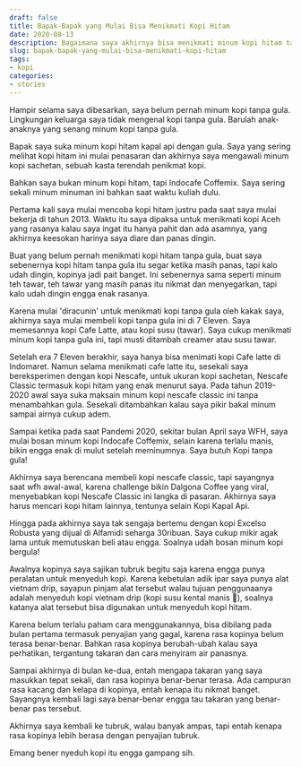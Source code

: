 ```yaml
---
draft: false
title: Bapak-Bapak yang Mulai Bisa Menikmati Kopi Hitam
date: 2020-08-13
description: Bagaimana saya akhirnya bisa menikmati minum kopi hitam tanpa gula akhir-akhir ini
slug: bapak-bapak-yang-mulai-bisa-menikmati-kopi-hitam
tags:
- kopi
categories: 
- stories
---
```


Hampir selama saya dibesarkan, saya belum pernah minum kopi tanpa gula. Lingkungan keluarga saya tidak mengenal kopi tanpa gula. Barulah anak-anaknya yang senang minum kopi tanpa gula. 

Bapak saya suka minum kopi hitam kapal api dengan gula. Saya yang sering melihat kopi hitam ini mulai penasaran dan akhirnya saya mengawali minum kopi sachetan, sebuah kasta terendah penikmat kopi. 

Bahkan saya bukan minum kopi hitam, tapi Indocafe Coffemix. Saya sering sekali minum minuman ini bahkan saat waktu kuliah dulu.

Pertama kali saya mulai mencoba kopi hitam justru pada saat saya mulai bekerja di tahun 2013. Waktu itu saya dipaksa untuk menikmati kopi Aceh yang rasanya kalau saya ingat itu hanya pahit dan ada asamnya, yang akhirnya keesokan harinya saya diare dan panas dingin.   

<!--more-->

Buat yang belum pernah menikmati kopi hitam tanpa gula, buat saya sebenernya kopi hitam tanpa gula itu segar ketika masih panas, tapi kalo udah dingin, kopinya jadi pait banget. Ini sebenernya sama seperti minum teh tawar, teh tawar yang masih panas itu nikmat dan menyegarkan, tapi kalo udah dingin engga enak rasanya.

Karena mulai 'diracunin' untuk menikmati kopi tanpa gula oleh kakak saya, akhirnya saya mulai membeli kopi tanpa gula ini di 7 Eleven. Saya memesannya kopi Cafe Latte, atau kopi susu (tawar). Saya cukup menikmati minum kopi tanpa gula ini, tapi musti ditambah creamer atau susu tawar. 

Setelah era 7 Eleven berakhir, saya hanya bisa menimati kopi Cafe latte di Indomaret. Namun selama menikmati cafe latte itu, sesekali saya bereksperimen dengan kopi Nescafe, untuk ukuran kopi sachetan, Nescafe Classic termasuk kopi hitam yang enak menurut saya. Pada tahun 2019-2020 awal saya suka maksain minum kopi nescafe classic ini tanpa menambahkan gula. Sesekali ditambahkan kalau saya pikir bakal minum sampai airnya cukup adem. 

Sampai ketika pada saat Pandemi 2020, sekitar bulan April saya WFH, saya mulai bosan minum kopi Indocafe Coffemix, selain karena terlalu manis, bikin engga enak di mulut setelah meminumnya. Saya butuh Kopi tanpa gula!

Akhirnya saya berencana membeli kopi nescafe classic, tapi sayangnya saat wfh awal-awal, karena challenge bikin Dalgona Coffee yang viral, menyebabkan kopi Nescafe Classic ini langka di pasaran. Akhirnya saya harus mencari kopi hitam lainnya, tentunya selain Kopi Kapal Api.

Hingga pada akhirnya saya tak sengaja bertemu dengan kopi Excelso Robusta yang dijual di Alfamidi seharga 30ribuan. Saya cukup mikir agak lama untuk memutuskan beli atau engga. Soalnya udah bosan minum kopi bergula!

Awalnya kopinya saya sajikan tubruk begitu saja karena engga punya peralatan untuk menyeduh kopi. Karena kebetulan adik ipar saya punya alat vietnam drip, sayapun pinjam alat tersebut walau tujuan penggunaanya adalah menyeduh kopi vietnam drip (kopi susu kental manis 🙊), soalnya katanya alat tersebut bisa digunakan untuk menyeduh kopi hitam. 

Karena belum terlalu paham cara menggunakannya, bisa dibilang pada bulan pertama termasuk penyajian yang gagal, karena rasa kopinya belum terasa benar-benar. Bahkan rasa kopinya berubah-ubah kalau saya perhatikan, tergantung takaran dan cara menyiram air panasnya. 

Sampai akhirnya di bulan ke-dua, entah mengapa takaran yang saya masukkan tepat sekali, dan rasa kopinya benar-benar terasa. Ada campuran rasa kacang dan kelapa di kopinya, entah kenapa itu nikmat banget. Sayangnya kembali lagi saya benar-benar engga tau takaran yang benar-benar pas tersebut. 

Akhirnya saya kembali ke tubruk, walau banyak ampas, tapi entah kenapa rasa kopinya lebih berasa dengan penyajian tubruk.

Emang bener nyeduh kopi itu engga gampang sih.

